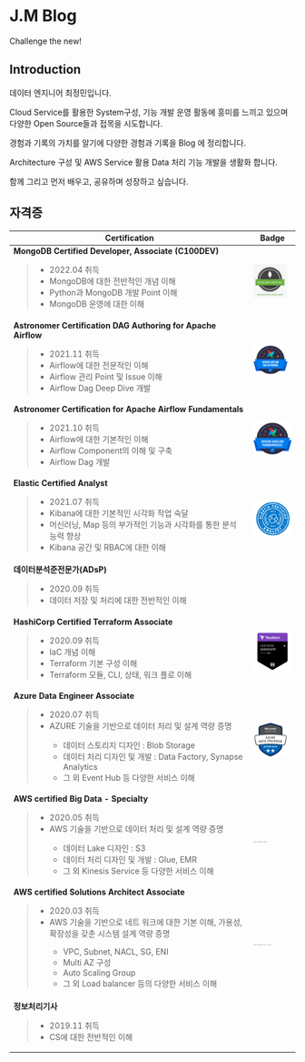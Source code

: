 # J.M Blog

Challenge the new!

## Introduction

데이터 엔지니어 최정민입니다.

Cloud Service를 활용한 System구성, 기능 개발 운영 활동에 흥미를 느끼고 있으며 다양한 Open Source들과 접목을 시도합니다.

경험과 기록의 가치를 알기에 다양한 경험과 기록을 Blog 에 정리합니다.

Architecture 구성 및 AWS Service 활용 Data 처리 기능 개발을 생활화 합니다.

함께 그리고 먼저 배우고, 공유하며 성장하고 싶습니다.

## 자격증

| Certification                                                | Badge                                                        |
| ------------------------------------------------------------ | ------------------------------------------------------------ |
| **MongoDB Certified Developer, Associate (C100DEV)**<br /><blockquote><ul><li>2022.04 취득</li><li>MongoDB에 대한 전반적인 개념 이해</li><li>Python과 MongoDB 개발 Point 이해</li><li>MongoDB 운영에 대한 이해</li></ul></blockquote> | <img src="Images/MongoDB-Certified-Developer.png" alt="MongoDB Certified Developer" style="zoom:11%;" /> |
| **Astronomer Certification DAG Authoring for Apache Airflow**<br /><blockquote><ul><li>2021.11 취득</li><li>Airflow에 대한 전문적인 이해</li><li>Airflow 관리 Point 및 Issue 이해</li><li>Airflow Dag Deep Dive 개발</li></ul></blockquote> | <img src="Images/Astronomer-Certification-DAG-Authoring-for-Apache-Airflow.png" alt="Astronomer Certification DAG Authoring for Apache Airflow" style="zoom:10%;" /> |
| **Astronomer Certification for Apache Airflow Fundamentals**<br /><blockquote><ul><li>2021.10 취득</li><li>Airflow에 대한 기본적인 이해</li><li>Airflow Component의 이해 및 구축</li><li>Airflow Dag 개발</li></ul></blockquote> | <img src="Images/Astronomer-Certification-for-Apache-Airflow-Fundamentals.png" alt="Astronomer Certification for Apache Airflow Fundamentals" style="zoom:10%;" /> |
| **Elastic Certified Analyst**<br /><blockquote><ul><li>2021.07 취득</li><li>Kibana에 대한 기본적인 시각화 작업 숙달</li><li>머신러닝, Map 등의 부가적인 기능과 시각화를 통한 분석 능력 향상</li><li>Kibana 공간 및 RBAC에 대한 이해</li></ul></blockquote> | <img src="Images/Elastic-Certified-Analyst.png" alt="Elastic Certified Analyst" style="zoom:50%;" /> |
| **데이터분석준전문가(ADsP)**<br /><blockquote><ul><li>2020.09 취득</li><li>데이터 저장 및 처리에 대한 전반적인 이해</li></ul></blockquote> |                                                              |
| **HashiCorp Certified Terraform Associate**<br /><blockquote><ul><li>2020.09 취득</li><li>IaC 개념 이해</li><li>Terraform 기본 구성 이해</li><li>Terraform 모듈, CLI, 상태, 워크 플로 이해</li></ul></blockquote> | <img src="Images/HashiCorp-Certified-Terraform-Associate.png" alt="HashiCorp Certified Terraform Associate" style="zoom:10%;" /> |
| **Azure  Data Engineer Associate**<br /><blockquote><ul><li>2020.07 취득</li><li>AZURE 기술을 기반으로 데이터 처리 및 설계 역량 증명</li><ul><li>데이터 스토리지 디자인 : Blob Storage</li><li>데이터 처리 디자인 및 개발 : Data Factory, Synapse Analytics</li><li>그 외 Event Hub 등 다양한 서비스 이해</li></ul></ul></blockquote> | <img src="Images/Microsoft-Certified-Azure-Data-Engineer-Associate.png" alt="Microsoft Certified Azure Data Engineer Associate" style="zoom:10%;" /> |
| **AWS certified  Big Data - Specialty**<br /><blockquote><ul><li>2020.05 취득</li><li>AWS 기술을 기반으로 데이터 처리 및 설계 역량 증명</li><ul><li>  데이터 Lake 디자인 : S3 </li><li>데이터 처리 디자인 및 개발 : Glue, EMR</li><li>그 외 Kinesis Service 등 다양한 서비스 이해</li></ul></ul></blockquote> | <img src="Images/AWS-Certified-Big-Data–Specialty.png" alt="AWS Certified Big Data – Specialty" style="zoom:10%;" /> |
| **AWS certified  Solutions Architect  Associate**<br /><blockquote><ul><li>2020.03 취득</li><li>AWS 기술을 기반으로 네트 워크에 대한 기본 이해, 가용성, 확장성을 갖춘 시스템 설계 역량 증명</li><ul><li>VPC, Subnet, NACL, SG, ENI</li><li>Multi AZ 구성</li><li>Auto Scaling Group</li><li>그 외 Load balancer 등의 다양한 서비스 이해 </li></ul></ul></blockquote> | <img src="Images/AWS-Certified-Solutions-Architect–Associate.png" alt="AWS Certified Solutions Architect – Associate" style="zoom:10%;" /> |
| **정보처리기사**<br /><blockquote><ul><li>2019.11 취득</li><li>CS에 대한 전반적인 이해</li></ul></blockquote> |                                                              |
